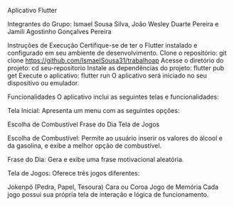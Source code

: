 Aplicativo Flutter

Integrantes do Grupo: Ismael Sousa Silva, João Wesley Duarte Pereira e Jamili Agostinho Gonçalves Pereira

Instruções de Execução
Certifique-se de ter o Flutter instalado e configurado em seu ambiente de desenvolvimento.
Clone o repositório:
git clone https://github.com/IsmaelSousa31/trabalhoap
Acesse o diretório do projeto:
cd seu-repositorio
Instale as dependências do projeto:
flutter pub get
Execute o aplicativo:
flutter run
O aplicativo será iniciado no seu dispositivo ou emulador.

Funcionalidades
O aplicativo inclui as seguintes telas e funcionalidades:

Tela Inicial: Apresenta um menu com as seguintes opções:

Escolha de Combustível
Frase do Dia
Tela de Jogos

Escolha de Combustível: Permite ao usuário inserir os valores do álcool e da gasolina, e exibe a melhor opção de combustível.

Frase do Dia: Gera e exibe uma frase motivacional aleatória.

Tela de Jogos: Oferece três jogos diferentes:

Jokenpô (Pedra, Papel, Tesoura)
Cara ou Coroa
Jogo de Memória
Cada jogo possui sua própria tela de interação e lógica de funcionamento.
